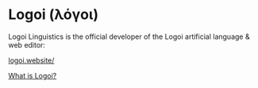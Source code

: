 # Logoi (λόγοι)
Logoi Linguistics is the official developer of the Logoi artificial language & web editor:

[logoi.website/](https://logoi.website/)

[What is Logoi?](https://logoi.website/tweedle.html)